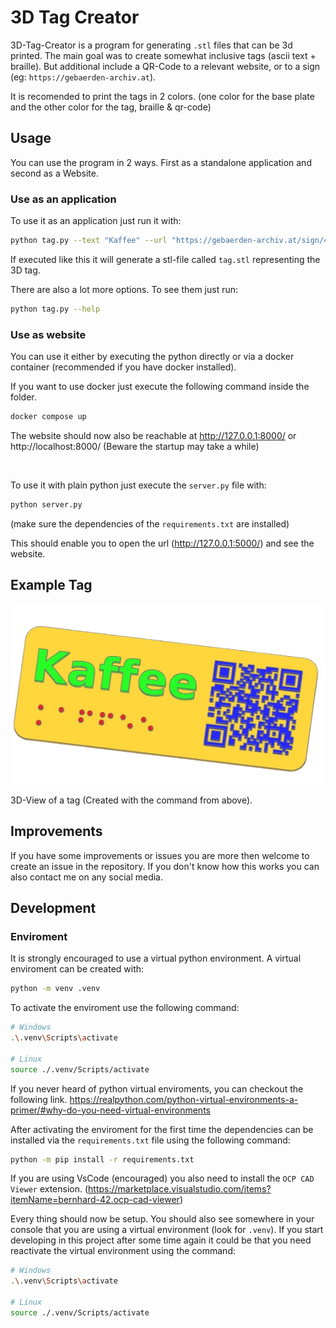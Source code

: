 # 3D Tag Creator

3D-Tag-Creator is a program for generating `.stl` files
that can be 3d printed. The main goal was to create
somewhat inclusive tags (ascii text + braille). But
additional include a QR-Code to a relevant website,
or to a sign (eg: `https://gebaerden-archiv.at`).

It is recomended to print the tags in 2 colors. (one color
for the base plate and the other color for the tag,
braille & qr-code)

## Usage

You can use the program in 2 ways. First as a standalone application and
second as a Website.

### Use as an application

To use it as an application just run it with:
```bash
python tag.py --text "Kaffee" --url "https://gebaerden-archiv.at/sign/40914"
```

If executed like this it will generate a stl-file called `tag.stl` representing
the 3D tag.

There are also a lot more options. To see them just run:
```bash
python tag.py --help
```

### Use as website

You can use it either by executing the python directly or via a docker
container (recommended if you have docker installed).

If you want to use docker just execute the following command inside the folder.
```bash
docker compose up
```

The website should now also be reachable at http://127.0.0.1:8000/ or
http://localhost:8000/ (Beware the startup may take a while)


<br>

To use it with plain python just execute the `server.py` file with:
```bash
python server.py
```
(make sure the dependencies of the `requirements.txt` are installed)

This should enable you to open the url (http://127.0.0.1:5000/) and see the website.


## Example Tag

![Image of the 3D view of the tag](./docs/example_tag.png?raw=true)

3D-View of a tag (Created with the command from above).

## Improvements

If you have some improvements or issues you are more then
welcome to create an issue in the repository. If you don't
know how this works you can also contact me on any social
media.

## Development

### Enviroment

It is strongly encouraged to use a virtual python environment.
A virtual enviroment can be created with:

```bash
python -m venv .venv
```

To activate the enviroment use the following command:

```bash
# Windows
.\.venv\Scripts\activate

# Linux
source ./.venv/Scripts/activate
```

If you never heard of python virtual enviroments, you can checkout the
following link. https://realpython.com/python-virtual-environments-a-primer/#why-do-you-need-virtual-environments

After activating the enviroment for the first time the dependencies can be
installed via the `requirements.txt` file using the following command:

```bash
python -m pip install -r requirements.txt
```

If you are using VsCode (encouraged) you also need to install the `OCP CAD Viewer`
extension. (https://marketplace.visualstudio.com/items?itemName=bernhard-42.ocp-cad-viewer)

Every thing should now be setup. You should also see somewhere in your
console that you are using a virtual environment (look for `.venv`).
If you start developing in this project after some time again it could
be that you need reactivate the virtual environment using the command:

```bash
# Windows
.\.venv\Scripts\activate

# Linux
source ./.venv/Scripts/activate
```
